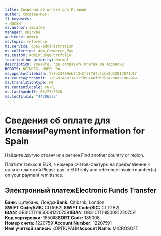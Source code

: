 ```yaml
---
title: Сведения об оплате для Испании
author: cmcatee-MSFT
f1.keywords:
- NOCSH
ms.author: cmcatee
manager: mnirkhe
audience: Admin
ms.topic: reference
ms.service: o365-administration
ms.collection: Adm_Commerce_Pay
ms.custom: AdminSurgePortfolio
localization_priority: Normal
description: Узнайте, где отправить платеж за подписку.
ROBOTS: NOINDEX, NOFOLLOW
ms.openlocfilehash: 728e23789eb74242f3f7d7cfcbe2d52017671d07
ms.sourcegitcommit: 2d59b24b877487f3b84aefdc7b1e200a21009999
ms.translationtype: MT
ms.contentlocale: ru-RU
ms.lasthandoff: 05/27/2020
ms.locfileid: "44386525"
---
```

# <a name="payment-information-for-spain"></a><span data-ttu-id="fd02a-103">Сведения об оплате для Испании</span><span class="sxs-lookup"><span data-stu-id="fd02a-103">Payment information for Spain</span></span>

<span data-ttu-id="fd02a-104">[Найдите другую страну или регион](../billing-and-payments/pay-for-your-subscription.md).</span><span class="sxs-lookup"><span data-stu-id="fd02a-104">[Find another country or region](../billing-and-payments/pay-for-your-subscription.md).</span></span>

<span data-ttu-id="fd02a-105">Платите только в EUR, а номера счетов-фактуры на предъявление к оплате платежей.</span><span class="sxs-lookup"><span data-stu-id="fd02a-105">Please pay in EUR only and reference invoice number(s) on your payment remittance.</span></span>

## <a name="electronic-funds-transfer"></a><span data-ttu-id="fd02a-106">Электронный платеж</span><span class="sxs-lookup"><span data-stu-id="fd02a-106">Electronic Funds Transfer</span></span>

<span data-ttu-id="fd02a-107">**Банк:** Цитибанк, Лондон</span><span class="sxs-lookup"><span data-stu-id="fd02a-107">**Bank:** Citibank, London</span></span>  
<span data-ttu-id="fd02a-108">**SWIFT Code/БИК:** CITIGB2L</span><span class="sxs-lookup"><span data-stu-id="fd02a-108">**SWIFT Code/BIC:** CITIGB2L</span></span>  
<span data-ttu-id="fd02a-109">**IBAN:** GB31CITI18500812207591</span><span class="sxs-lookup"><span data-stu-id="fd02a-109">**IBAN:** GB31CITI18500812207591</span></span>  
<span data-ttu-id="fd02a-110">**Код сортировки:** 185008</span><span class="sxs-lookup"><span data-stu-id="fd02a-110">**SORT Code:** 185008</span></span>  
<span data-ttu-id="fd02a-111">**Номер счета:** 12207591</span><span class="sxs-lookup"><span data-stu-id="fd02a-111">**Account Number:** 12207591</span></span>  
<span data-ttu-id="fd02a-112">**Имя учетной записи:** КОРПОРАЦИ</span><span class="sxs-lookup"><span data-stu-id="fd02a-112">**Account Name:** MICROSOFT</span></span>